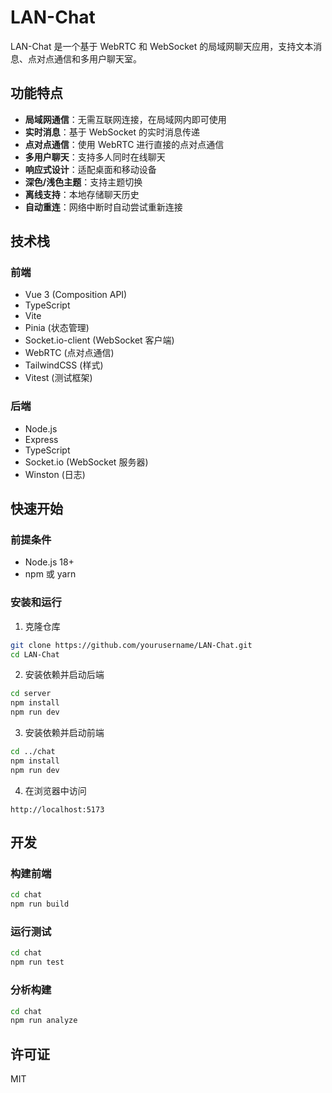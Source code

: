 # LAN-Chat

LAN-Chat 是一个基于 WebRTC 和 WebSocket 的局域网聊天应用，支持文本消息、点对点通信和多用户聊天室。

## 功能特点

- **局域网通信**：无需互联网连接，在局域网内即可使用
- **实时消息**：基于 WebSocket 的实时消息传递
- **点对点通信**：使用 WebRTC 进行直接的点对点通信
- **多用户聊天**：支持多人同时在线聊天
- **响应式设计**：适配桌面和移动设备
- **深色/浅色主题**：支持主题切换
- **离线支持**：本地存储聊天历史
- **自动重连**：网络中断时自动尝试重新连接

## 技术栈

### 前端

- Vue 3 (Composition API)
- TypeScript
- Vite
- Pinia (状态管理)
- Socket.io-client (WebSocket 客户端)
- WebRTC (点对点通信)
- TailwindCSS (样式)
- Vitest (测试框架)

### 后端

- Node.js
- Express
- TypeScript
- Socket.io (WebSocket 服务器)
- Winston (日志)

## 快速开始

### 前提条件

- Node.js 18+
- npm 或 yarn

### 安装和运行

1. 克隆仓库

```bash
git clone https://github.com/yourusername/LAN-Chat.git
cd LAN-Chat
```

2. 安装依赖并启动后端

```bash
cd server
npm install
npm run dev
```

3. 安装依赖并启动前端

```bash
cd ../chat
npm install
npm run dev
```

4. 在浏览器中访问

```
http://localhost:5173
```

## 开发

### 构建前端

```bash
cd chat
npm run build
```

### 运行测试

```bash
cd chat
npm run test
```

### 分析构建

```bash
cd chat
npm run analyze
```

## 许可证

MIT
